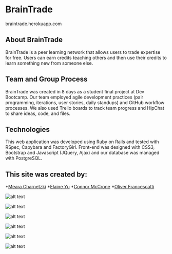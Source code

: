 BrainTrade
====================
braintrade.herokuapp.com


About BrainTrade
---------------------
BrainTrade is a peer learning network that allows users to trade expertise for free. Users can earn credits teaching others and then use their credits to learn something new from someone else.

Team and Group Process
---------------------
BrainTrade was created in 8 days as a student final project at Dev Bootcamp. Our team employed agile development practices (pair programming, iterations, user stories, daily standups) and GitHub workflow processes. We also used Trello boards to track team progress and HipChat to share ideas, code, and files.

Technologies
---------------------
This web application was developed using Ruby on Rails and tested with RSpec, Capybara and FactoryGirl. Front-end was designed with CSS3, Bootstrap and Javascript (JQuery, Ajax) and our database was managed with PostgreSQL.


This site was created by:
---------------------


*[Meara Charnetzki](https://github.com/meara)
*[Elaine Yu](https://github.com/ElaineYu)
*[Connor McCrone](https://github.com/conman246)
*[Oliver Francescatti](https://github.com/obf73)


![alt text](/app/assets/images/homepage.png "Homepage")


![alt text](/app/assets/images/browse_categories.png "Browse Categories")


![alt text](/app/assets/images/browse_subjects.png "Browse Subjects")


![alt text](/app/assets/images/learn_from_dave.png "Learn from someone")

![alt text](/app/assets/images/login.png "Login and Sign Up")

![alt text](/app/assets/images/action_mailer_learning_request_accepted.png "Get an Email Notification")

